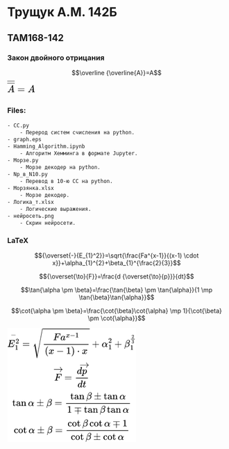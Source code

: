 # Трущук А.М. 142Б
## TAM168-142
### Закон двойного отрицания
$$\overline {\overline{A}}=A$$
![image](https://github.com/artyomTM/TAM168-142/blob/main/lagrida_latex_editor.png)
### Files:
    - CC.py
        - Перерод систем счисления на python.
    - graph.eps
    - Hamming_Algorithm.ipynb
        - Алгоритм Хемминга в формате Jupyter.
    - Морзе.py
        - Морзе декодер на python.
    - Np_в_N10.py
        - Перевод в 10-ю СС на python.
    - Морзянка.xlsx
        - Морзе декодер.
    - Логика_т.xlsx
        - Логические выражения.
    - нейросеть.png
        - Скрин нейросети.
### LaTeX
$${\overset{-}{E_{1}^2}}=\sqrt{\frac{Fa^{x-1}}{(x-1) \cdot x}}+\alpha_{1}^{2}+\beta_{1}^{\frac{2}{3}}$$

$${\overset{\to}{F}}=\frac{d {\overset{\to}{p}}}{dt}$$
    
$$\tan{\alpha \pm \beta}=\frac{\tan{\beta} \pm \tan{\alpha}}{1 \mp \tan{\beta}\tan{\alpha}}$$

$$\cot{\alpha \pm \beta}=\frac{\cot{\beta}\cot{\alpha} \mp 1}{\cot{\beta} \pm \cot{\alpha}}$$

![image](https://github.com/artyomTM/TAM168-142/blob/main/frmls.png)
